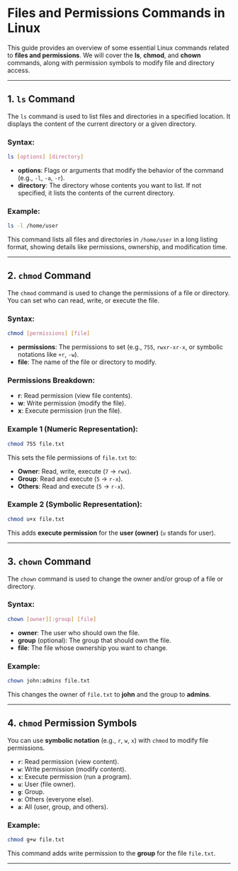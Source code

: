 # Files and Permissions Commands in Linux

This guide provides an overview of some essential Linux commands related to **files and permissions**. We will cover the **ls**, **chmod**, and **chown** commands, along with permission symbols to modify file and directory access.

---

## 1. `ls` Command

The `ls` command is used to list files and directories in a specified location. It displays the content of the current directory or a given directory.

### Syntax:
```bash
ls [options] [directory]
```
- **options**: Flags or arguments that modify the behavior of the command (e.g., `-l`, `-a`, `-r`).
- **directory**: The directory whose contents you want to list. If not specified, it lists the contents of the current directory.

### Example:
```bash
ls -l /home/user
```
This command lists all files and directories in `/home/user` in a long listing format, showing details like permissions, ownership, and modification time.

---

## 2. `chmod` Command

The `chmod` command is used to change the permissions of a file or directory. You can set who can read, write, or execute the file.

### Syntax:
```bash
chmod [permissions] [file]
```
- **permissions**: The permissions to set (e.g., `755`, `rwxr-xr-x`, or symbolic notations like `+r`, `-w`).
- **file**: The name of the file or directory to modify.

### Permissions Breakdown:
- **r**: Read permission (view file contents).
- **w**: Write permission (modify the file).
- **x**: Execute permission (run the file).

### Example 1 (Numeric Representation):
```bash
chmod 755 file.txt
```
This sets the file permissions of `file.txt` to:
- **Owner**: Read, write, execute (`7` → `rwx`).
- **Group**: Read and execute (`5` → `r-x`).
- **Others**: Read and execute (`5` → `r-x`).

### Example 2 (Symbolic Representation):
```bash
chmod u+x file.txt
```
This adds **execute permission** for the **user (owner)** (`u` stands for user).

---

## 3. `chown` Command

The `chown` command is used to change the owner and/or group of a file or directory.

### Syntax:
```bash
chown [owner][:group] [file]
```
- **owner**: The user who should own the file.
- **group** (optional): The group that should own the file.
- **file**: The file whose ownership you want to change.

### Example:
```bash
chown john:admins file.txt
```
This changes the owner of `file.txt` to **john** and the group to **admins**.

---

## 4. `chmod` Permission Symbols

You can use **symbolic notation** (e.g., `r`, `w`, `x`) with `chmod` to modify file permissions.

- **`r`**: Read permission (view content).
- **`w`**: Write permission (modify content).
- **`x`**: Execute permission (run a program).
- **`u`**: User (file owner).
- **`g`**: Group.
- **`o`**: Others (everyone else).
- **`a`**: All (user, group, and others).

### Example:
```bash
chmod g+w file.txt
```
This command adds write permission to the **group** for the file `file.txt`.

---
